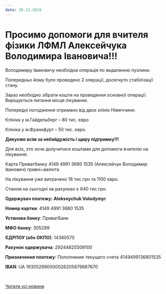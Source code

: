 ```yaml
---
date: 26.11.2019
---
```

# Просимо допомоги для вчителя фізики ЛФМЛ Алексейчука Володимира Івановича!!!

Володимиру Івановичу необхідна операція по видаленню пухлини.

Попередньо йому було проведено 2 операції, досягнуто стабілізації стану.

Зараз необхідно зібрати кошти на проведення основної операції. Вирішується питання місця лікування.

Попередні погодження отримано від двох клінік Німеччини:

Клініка у м.Гайдельберг – 80 тис. євро

Клініка у м.Франкфурт – 50 тис. євро.

**Дякуємо всім за небайдужість і щиру підтримку!!!**

Для всіх, хто хоче долучитися коштами для допомоги вчителю на лікування:

Карта Приватбанку 4149 4991 3680 1535 (Алексейчук Володимир Іванович) гривні+валюта

На лікування уже витрачено 18 тис.грн та 1100 євро.

Станом на сьогодні на рахунках є 640 тис.грн.

**Одержувач платежу: Alekseychuk Volodymyr**

**Номер картки**: 4149 4991 3680 1535

**Установа банку**: ПриватБанк

**МФО банку**: 305299

**ЄДРПОУ (або ОКПО)**: 14360570

**Рахунок одержувача**: 29244825509100

**Призначення платежу**: Пополнение текущего счета 4149499136801535

**IBAN**: UA 193052990000026205879867670

 

[Читати усі новини](/news)
